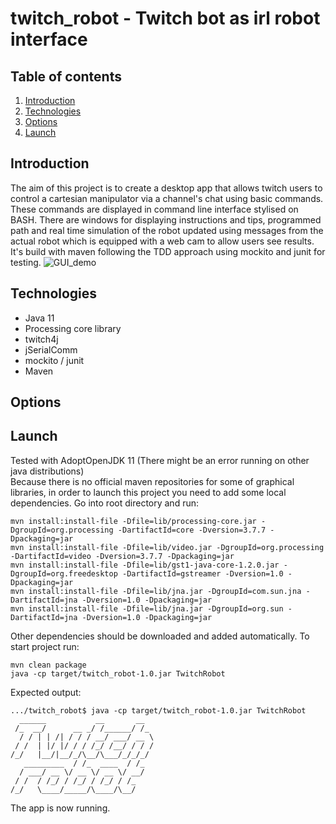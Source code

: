 # twitch_robot - Twitch bot as irl robot interface

## Table of contents
1. [Introduction](#introduction)
2. [Technologies](#technologies)
3. [Options](#options)
4. [Launch](#launch)

## Introduction <a name="introduction"></a>
The aim of this project is to create a desktop app that allows twitch users to control a cartesian manipulator 
via a channel's chat using basic commands. These commands are displayed in command line interface stylised on 
BASH. There are windows for displaying instructions and tips, programmed path and real time simulation of  the robot
updated using messages from the actual robot which is equipped with a web cam to allow users see results.
<br>
It's build with maven following the TDD approach using mockito and junit for testing.
![GUI_demo](https://imgur.com/mSnVwVw.jpg)

## Technologies <a name="technologies"></a>
- Java 11
- Processing core library
- twitch4j
- jSerialComm
- mockito / junit
- Maven

## Options <a name="options"></a>

## Launch <a name="launch"></a>
Tested with AdoptOpenJDK 11 (There might be an error running on other java distributions) <br>
Because there is no official maven repositories for some of graphical libraries, in order to launch this project
you need to add some local dependencies. Go into root directory and run:
```
mvn install:install-file -Dfile=lib/processing-core.jar -DgroupId=org.processing -DartifactId=core -Dversion=3.7.7 -Dpackaging=jar
mvn install:install-file -Dfile=lib/video.jar -DgroupId=org.processing -DartifactId=video -Dversion=3.7.7 -Dpackaging=jar
mvn install:install-file -Dfile=lib/gst1-java-core-1.2.0.jar -DgroupId=org.freedesktop -DartifactId=gstreamer -Dversion=1.0 -Dpackaging=jar
mvn install:install-file -Dfile=lib/jna.jar -DgroupId=com.sun.jna -DartifactId=jna -Dversion=1.0 -Dpackaging=jar
mvn install:install-file -Dfile=lib/jna.jar -DgroupId=org.sun -DartifactId=jna -Dversion=1.0 -Dpackaging=jar
```

Other dependencies should be downloaded and added automatically. To start project run:
```
mvn clean package
java -cp target/twitch_robot-1.0.jar TwitchRobot
```

Expected output: 
```
.../twitch_robot$ java -cp target/twitch_robot-1.0.jar TwitchRobot
  ______           __       __
 /_  __/      __ _/ /______/ /_
  / / | | /| / / / __/ ___/ __ \
 / /  | |/ |/ / / /_/ /__/ / / /
/_/   |__/|__/_/\__/\___/_/_/_/ 
   _________  / /_  ____  / /_  
  / ___/ __ \/ __ \/ __ \/ __/  
 / /  / /_/ / /_/ / /_/ / /_    
/_/   \____/_____/\____/\__/
```
The app is now running.

